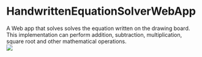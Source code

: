 # HandwrittenEquationSolverWebApp
A Web app that solves solves the equation written on the drawing board. This implementation can perform addition, subtraction, multiplication, square root and other mathematical operations.
<br>
![](https://thumbs.gfycat.com/RightMiniatureIndigobunting-size_restricted.gif)
